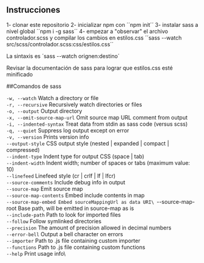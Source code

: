 ## Instrucciones

1- clonar este repositorio
2- inicializar npm con ´´npm init´´
3- instalar sass a nivel global ´´npm i -g sass´´
4- empezar a "observar" el archivo controlador.scss y compilar los cambios en estilos.css 
´´sass --watch src/scss/controlador.scss:css/estilos.css´´

La sintaxis es ´sass --watch orignen:destino´ 

Revisar la documentación de sass para lograr que estilos.css esté minificado

##Comandos de sass

`-w, --watch` 
Watch a directory or file\
`-r, --recursive`
Recursively watch directories or files\
`-o, --output`
Output directory\
`-x, --omit-source-map-url`
Omit source map URL comment from output\
`-i, --indented-syntax`
Treat data from stdin as sass code (versus scss)\
`-q, --quiet`
Suppress log output except on error\
`-v, --version`
Prints version info\
`--output-style`
 CSS output style (nested | expanded | compact | compressed)\
`--indent-type`
Indent type for output CSS (space | tab)\
`--indent-width`
 Indent width; number of spaces or tabs (maximum value: 10)\
`--linefeed`
Linefeed style (cr | crlf | lf | lfcr)\
`--source-comments`
Include debug info in output\
`--source-map`
 Emit source map\
`--source-map-contents`
Embed include contents in map\
`--source-map-embed Embed sourceMappingUrl as data URI\
`--source-map-root Base path, will be emitted in source-map as is\
`--include-path`
 Path to look for imported files\
`--follow`
Follow symlinked directories\
`--precision`
The amount of precision allowed in decimal numbers\
`--error-bell`
 Output a bell character on errors\
`--importer`
 Path to .js file containing custom importer\
`--functions`
Path to .js file containing custom functions\
`--help`
 Print usage info\
